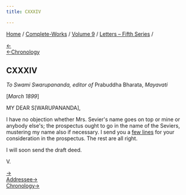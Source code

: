 ```yaml
---
title: CXXXIV

---
```

<div>

[Home](../../../index.htm) / [Complete-Works](../../complete_works.htm)
/ [Volume 9](../volume_9_contents.htm) / [Letters – Fifth
Series](letters_fifth_series_contents.htm) /

[←](133_raja.htm)  
[←Chronology](133_raja.htm)

## CXXXIV

*To Swami Swarupananda, editor of* Prabuddha Bharata, *Mayavati*

\[*March 1899*\]

MY DEAR S\[WARUPANANDA\],

I have no objection whether Mrs. Sevier's name goes on top or mine or
anybody else's; the prospectus ought to go in the name of the Seviers,
mustering my name also if necessary. I send you a [few
lines](../../volume_5/writings_prose_and_poems/the_advaita_ashrama_himalayas.htm)
for your consideration in the prospectus. The rest are all right.

I will soon send the draft deed.

V.

[→](135_margot.htm)  
[Addressee→](../../volume_5/epistles_first_series/102_swarup.htm)  
[Chronology→](135_margot.htm)

</div>
